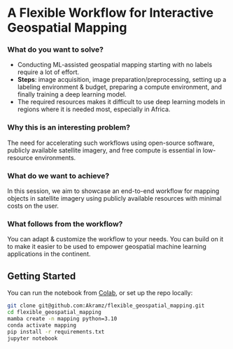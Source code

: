 # A Flexible Workflow for Interactive Geospatial Mapping

### What do you want to solve?

- Conducting ML-assisted geospatial mapping starting with no labels require a lot of effort.
- **Steps**: image acquisition, image preparation/preprocessing, setting up a labeling environment & budget, preparing a compute environment, and finally training a deep learning model.
- The required resources makes it difficult to use deep learning models in regions where it is needed most, especially in Africa.

### Why this is an interesting problem?
The need for accelerating such workflows using open-source software, publicly available satellite imagery, and free compute is essential in low-resource environments.

### What do we want to achieve?
In this session, we aim to showcase an end-to-end workflow for mapping objects in satellite imagery using publicly available resources with minimal costs on the user.

### What follows from the workflow?
You can adapt & customize the workflow to your needs. You can build on it to make it easier to be used to empower geospatial machine learning applications in the continent.

## Getting Started

You can run the notebook from [Colab](https://colab.research.google.com/github/Akramz/flexible_geospatial_mapping/blob/main/flexible_workflow_for_geospatial_mapping.ipynb), or set up the repo locally:

```bash
git clone git@github.com:Akramz/flexible_geospatial_mapping.git
cd flexible_geospatial_mapping
mamba create -n mapping python=3.10
conda activate mapping
pip install -r requirements.txt 
jupyter notebook
```
